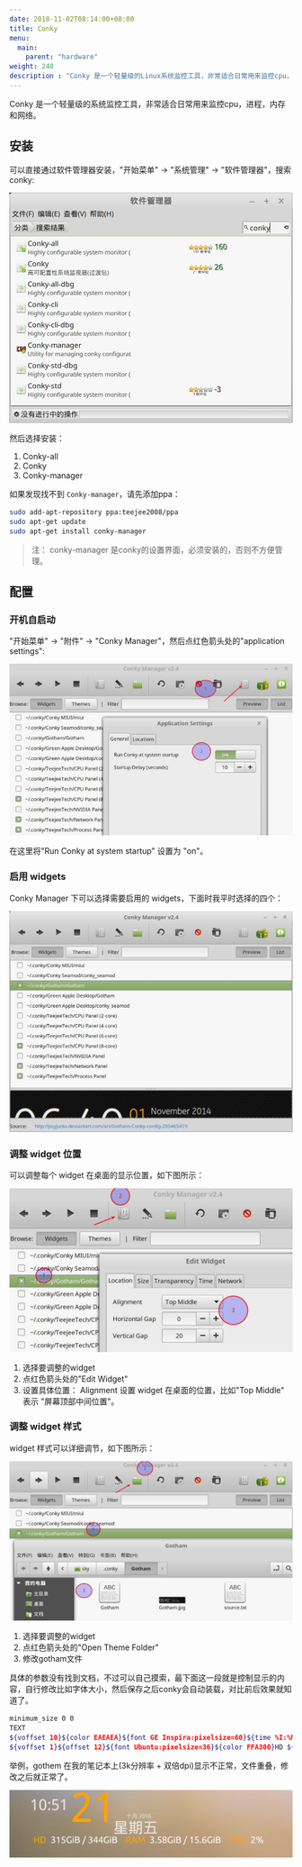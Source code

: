 ```yaml
---
date: 2018-11-02T08:14:00+08:00
title: Conky
menu:
  main:
    parent: "hardware"
weight: 240
description : "Conky 是一个轻量级的Linux系统监控工具，非常适合日常用来监控cpu，进程，内存和网络。"
---
```


Conky 是一个轻量级的系统监控工具，非常适合日常用来监控cpu，进程，内存和网络。

## 安装

可以直接通过软件管理器安装，"开始菜单" -> "系统管理" -> "软件管理器"，搜索 conky:

![](images/conky/conky_search.jpg)

然后选择安装：

1. Conky-all
1. Conky
1. Conky-manager

如果发现找不到 `Conky-manager`，请先添加ppa：

```bash
sudo add-apt-repository ppa:teejee2008/ppa
sudo apt-get update
sudo apt-get install conky-manager
```

> 注： conky-manager 是conky的设置界面，必须安装的，否则不方便管理。

## 配置

### 开机自启动

"开始菜单" -> "附件" -> "Conky Manager"，然后点红色箭头处的"application settings":

![](images/conky/conky_autostart.jpg)

在这里将"Run Conky at system startup" 设置为 "on"。

### 启用 widgets

Conky Manager 下可以选择需要启用的 widgets，下面时我平时选择的四个：

![](images/conky/conky_widgets.jpg)

### 调整 widget 位置

可以调整每个 widget 在桌面的显示位置，如下图所示：

![](images/conky/conky_widget_edit.jpg)

1. 选择要调整的widget
2. 点红色箭头处的"Edit Widget"
3. 设置具体位置： Alignment 设置 widget 在桌面的位置，比如"Top Middle" 表示 "屏幕顶部中间位置"。

### 调整 widget 样式

widget 样式可以详细调节，如下图所示：

![](images/conky/conky_widget_themes_path.jpg)

1. 选择要调整的widget
2. 点红色箭头处的"Open Theme Folder"
3. 修改gotham文件

具体的参数没有找到文档，不过可以自己摸索，最下面这一段就是控制显示的内容，自行修改比如字体大小，然后保存之后conky会自动装载，对比前后效果就知道了。

```bash
minimum_size 0 0
TEXT
${voffset 10}${color EAEAEA}${font GE Inspira:pixelsize=60}${time %I:%M}${font}${voffset -84}${offset 10}${color FFA300}${font GE Inspira:pixelsize=160}${time %d} ${voffset -15}${color EAEAEA}${font GE Inspira:pixelsize=22}${time  %B} ${time %Y}${font}${voffset 24}${font GE Inspira:pixelsize=58}${offset -148}${time %A}${font}
${voffset 1}${offset 12}${font Ubuntu:pixelsize=36}${color FFA300}HD ${offset 9}$color${fs_free /} / ${fs_size /}${offset 30}${color FFA300}RAM ${offset 9}$color$mem / $memmax${offset 30}${color FFA300}CPU ${offset 9}$color${cpu cpu0}%
```

举例，gothem 在我的笔记本上(3k分辨率 + 双倍dpi)显示不正常，文件重叠，修改之后就正常了。

![](images/conky/conky_gothem.jpg)

